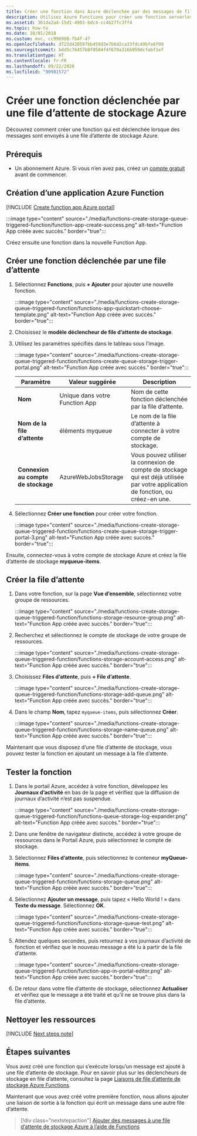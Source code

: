 ```yaml
---
title: Créer une fonction dans Azure déclenchée par des messages de file d’attente
description: Utilisez Azure Functions pour créer une fonction serverless appelée par un message soumis à une file d’attente dans Azure.
ms.assetid: 361da2a4-15d1-4903-bdc4-cc4b27fc3ff4
ms.topic: how-to
ms.date: 10/01/2018
ms.custom: mvc, cc996988-fb4f-47
ms.openlocfilehash: d722d420597bb459d3e7b6d2ca33fdc49bfe6f09
ms.sourcegitcommit: bdd5c76457b0f0504f4f679a316b959dcfabf1ef
ms.translationtype: HT
ms.contentlocale: fr-FR
ms.lasthandoff: 09/22/2020
ms.locfileid: "90981572"
---
```

# <a name="create-a-function-triggered-by-azure-queue-storage"></a>Créer une fonction déclenchée par une file d’attente de stockage Azure

Découvrez comment créer une fonction qui est déclenchée lorsque des messages sont envoyés à une file d’attente de stockage Azure.

## <a name="prerequisites"></a>Prérequis

- Un abonnement Azure. Si vous n’en avez pas, créez un [compte gratuit](https://azure.microsoft.com/free/?WT.mc_id=A261C142F) avant de commencer.

## <a name="create-an-azure-function-app"></a>Création d’une application Azure Function

[!INCLUDE [Create function app Azure portal](../../includes/functions-create-function-app-portal.md)]

   :::image type="content" source="./media/functions-create-storage-queue-triggered-function/function-app-create-success.png" alt-text="Function App créée avec succès." border="true":::

Créez ensuite une fonction dans la nouvelle Function App.

<a name="create-function"></a>

## <a name="create-a-queue-triggered-function"></a>Créer une fonction déclenchée par une file d’attente

1. Sélectionnez **Fonctions**, puis **+ Ajouter** pour ajouter une nouvelle fonction.

   :::image type="content" source="./media/functions-create-storage-queue-triggered-function/functions-app-quickstart-choose-template.png" alt-text="Function App créée avec succès." border="true":::

1. Choisissez le **modèle déclencheur de file d’attente de stockage**.

1. Utilisez les paramètres spécifiés dans le tableau sous l’image.

    :::image type="content" source="./media/functions-create-storage-queue-triggered-function/functions-create-queue-storage-trigger-portal.png" alt-text="Function App créée avec succès." border="true":::


    | Paramètre | Valeur suggérée | Description |
    |---|---|---|
    | **Nom** | Unique dans votre Function App | Nom de cette fonction déclenchée par la file d’attente. |
    | **Nom de la file d’attente**   | éléments myqueue    | Le nom de la file d’attente à connecter à votre compte de stockage. |
    | **Connexion au compte de stockage** | AzureWebJobsStorage | Vous pouvez utiliser la connexion de compte de stockage qui est déjà utilisée par votre application de fonction, ou créez-en une.  |    

1. Sélectionnez **Créer une fonction** pour créer votre fonction.

    :::image type="content" source="./media/functions-create-storage-queue-triggered-function/functions-create-queue-storage-trigger-portal-3.png" alt-text="Function App créée avec succès." border="true":::

Ensuite, connectez-vous à votre compte de stockage Azure et créez la file d’attente de stockage **myqueue-items**.

## <a name="create-the-queue"></a>Créer la file d’attente

1. Dans votre fonction, sur la page **Vue d’ensemble**, sélectionnez votre groupe de ressources.

    :::image type="content" source="./media/functions-create-storage-queue-triggered-function/functions-storage-resource-group.png" alt-text="Function App créée avec succès." border="true":::

1. Recherchez et sélectionnez le compte de stockage de votre groupe de ressources.

    :::image type="content" source="./media/functions-create-storage-queue-triggered-function/functions-storage-account-access.png" alt-text="Function App créée avec succès." border="true":::

1. Choisissez **Files d’attente**, puis **+ File d’attente**. 

    :::image type="content" source="./media/functions-create-storage-queue-triggered-function/functions-storage-add-queue.png" alt-text="Function App créée avec succès." border="true":::

1. Dans le champ **Nom**, tapez `myqueue-items`, puis sélectionnez **Créer**.

    :::image type="content" source="./media/functions-create-storage-queue-triggered-function/functions-storage-name-queue.png" alt-text="Function App créée avec succès." border="true":::

Maintenant que vous disposez d’une file d’attente de stockage, vous pouvez tester la fonction en ajoutant un message à la file d’attente.

## <a name="test-the-function"></a>Tester la fonction

1. Dans le portail Azure, accédez à votre fonction, développez les **Journaux d’activité** en bas de la page et vérifiez que la diffusion de journaux d’activité n’est pas suspendue.

    :::image type="content" source="./media/functions-create-storage-queue-triggered-function/functions-queue-storage-log-expander.png" alt-text="Function App créée avec succès." border="true":::

1. Dans une fenêtre de navigateur distincte, accédez à votre groupe de ressources dans le Portail Azure, puis sélectionnez le compte de stockage.

1. Sélectionnez **Files d’attente**, puis sélectionnez le conteneur **myQueue-items**.

    :::image type="content" source="./media/functions-create-storage-queue-triggered-function/functions-storage-queue.png" alt-text="Function App créée avec succès." border="true":::

1. Sélectionnez **Ajouter un message**, puis tapez « Hello World ! » dans **Texte du message**. Sélectionnez **OK**.

    :::image type="content" source="./media/functions-create-storage-queue-triggered-function/functions-storage-queue-test.png" alt-text="Function App créée avec succès." border="true":::

1. Attendez quelques secondes, puis retournez à vos journaux d’activité de fonction et vérifiez que le nouveau message a été lu à partir de la file d’attente.

    :::image type="content" source="./media/functions-create-storage-queue-triggered-function/function-app-in-portal-editor.png" alt-text="Function App créée avec succès." border="true":::

1. De retour dans votre file d’attente de stockage, sélectionnez **Actualiser** et vérifiez que le message a été traité et qu’il ne se trouve plus dans la file d’attente.

## <a name="clean-up-resources"></a>Nettoyer les ressources

[!INCLUDE [Next steps note](../../includes/functions-quickstart-cleanup.md)]

## <a name="next-steps"></a>Étapes suivantes

Vous avez créé une fonction qui s’exécute lorsqu’un message est ajouté à une file d’attente de stockage. Pour en savoir plus sur les déclencheurs de stockage en file d’attente, consultez la page [Liaisons de file d’attente de stockage Azure Functions](functions-bindings-storage-queue.md).

Maintenant que vous avez créé votre première fonction, nous allons ajouter une liaison de sortie à la fonction qui écrit un message dans une autre file d’attente.

> [!div class="nextstepaction"]
> [Ajouter des messages à une file d’attente de stockage Azure à l’aide de Functions](functions-integrate-storage-queue-output-binding.md)
